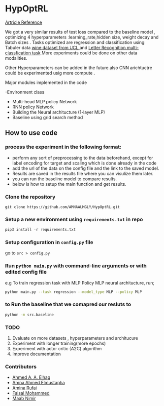 # HypOptRL

[Artricle Reference](https://github.com/AMNAALMGLY/HypOptRL/blob/main/RL_project_report%20_final.pdf)

We got a very similar results of test loss compared to the baseline model , optimizing 4 hyperparameters :learning_rate,hidden size, weight decay and Batch sizes . Tasks optimized are regression and classification using Tabuler data  [wine dataset from UCL ](https://archive.ics.uci.edu/ml/machine-learning-databases/letter-recognition/letter-recognition.data) and [Letter Recognition multi-classfication task](https://archive.ics.uci.edu/ml/machine-learning-databases/wine-quality/winequality-red).More experiments could be done on other data modalities.

Other Hyperparameters can be added in the future.also CNN arichtuctre could be experimented usig more compute .

Major modules implemented in the code

-Environment class
- Multi-head MLP policy Network
- RNN policy Network
- Building the Neural architucture (1-layer MLP)
- Baseline using grid search method


## How to use code

### process  the experiment in the following format:

- perform any sort of preprocessing to the data  beforehand, except for label encoding for target and scaling which is done already in the code
- add the url of the data on the config file and the link to the saved model.
- Results are saved in the results file where you can visulize them later.
- you can run the baseline model to compare results.
- below is how to setup the main function and get results.


### Clone the repository

```git
git clone https://github.com/AMNAALMGLY/HypOptRL.git
```

### Setup a new environment using `requirements.txt` in repo

```python
pip3 install -r requirements.txt 
```

### Setup configuration in `config.py` file

go to `src > config.py`

### Run `python main.py` with command-line arguments or with edited config file

e.g To train regression task with MLP Policy MLP neural architucture, run;

```bash
python main.py --task regression --model_type MLP --policy MLP 
```

### to Run the baseline that we comapred our resluts to 
```bash
python -m src.baseline
```
### TODO

1. Evaluate on more datasets , hyperparameters and architucure
2. Experiment with longer training(more epochs)
3. Experiment with actor critic (A2C) algorithm
4. Improve documentation
### Contributors

- [Ahmed A. A. Elhag](https://github.com/Ahmed-A-A-Elhag)
- [Amna Ahmed Elmustapha](https://github.com/AMNAALMGLY)
- [Amina Rufai](https://github.com/Aminah92)
- [Faisal Mohammed](https://github.com/FaisalAhmed0)
- [Maab Nimir](https://github.com/Maab-Nimir)

